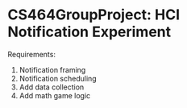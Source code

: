 # CS464GroupProject: HCI Notification Experiment

Requirements:
1. Notification framing
2. Notification scheduling
3. Add data collection
4. Add math game logic